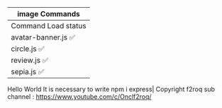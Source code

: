 |         image Commands         |
|--------------------------------|
|     Command       Load status  |
| avatar-banner.js  ✅           |
| circle.js         ✅           |
| review.js         ✅           |
| sepia.js          ✅           |
Hello World
It is necessary to write npm i express|
Copyright f2roq sub channel : https://www.youtube.com/c/Onclf2roq/
